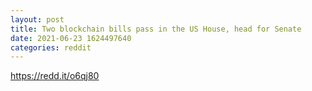 ```yaml
--- 
layout: post 
title: Two blockchain bills pass in the US House, head for Senate 
date: 2021-06-23 1624497640 
categories: reddit 
--- 
```

https://redd.it/o6qj80